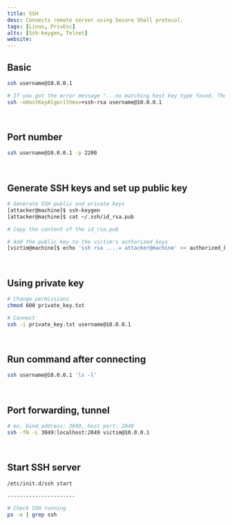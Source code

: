 ```yaml
---
title: SSH
desc: Connects remote server using Secure Shell protocol.
tags: [Linux, PrivEsc]
alts: [Ssh-keygen, Telnet]
website:
---
```


## Basic

```sh
ssh username@10.0.0.1

# If you got the error message "...no matching host key type found. Their offer: ssh-rsa",
ssh -oHostKeyAlgorithms=+ssh-rsa username@10.0.0.1
```

<br />

## Port number

```sh
ssh username@10.0.0.1 -p 2200
```

<br />

## Generate SSH keys and set up public key

```sh
# Generate SSH public and private keys
[attacker@machine]$ ssh-keygen
[attacker@machine]$ cat ~/.ssh/id_rsa.pub

# Copy the content of the id_rsa.pub

# Add the public key to the victim's authorized_keys
[victim@machine]$ echo 'ssh rsa ....= attacker@machine' >> authorized_keys
```

<br />

## Using private key

```sh
# Change permissions
chmod 600 private_key.txt

# Connect
ssh -i private_key.txt username@10.0.0.1
```

<br />

## Run command after connecting

```sh
ssh username@10.0.0.1 'ls -l'
```

<br />

## Port forwarding, tunnel

```sh
# ex. bind_address: 3049, host port: 2049
ssh -fN -L 3049:localhost:2049 victim@10.0.0.1
```

<br />

## Start SSH server

```sh
/etc/init.d/ssh start

----------------------

# Check SSH running
ps -e | grep ssh
```